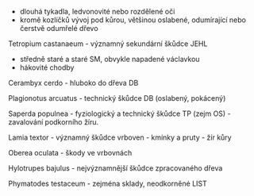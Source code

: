 - dlouhá tykadla, ledvonovité nebo rozdělené oči
- kromě kozlíčků vývoj pod kůrou, většinou oslabené, odumírající nebo čerstvě odumřelé dřevo

Tetropium castanaeum - významný sekundární škůdce JEHL
- středně staré a staré SM, obvykle napadené václavkou
- hákovité chodby

Cerambyx cerdo - hluboko do dřeva DB

Plagionotus arcuatus - technický škůdce DB (oslabený, pokácený)

Saperda populnea - fyziologický a technický škůdce TP (zejm OS) - zavalování podkorního žíru. 

Lamia textor - významný škůdce vrboven - kmínky a pruty - žír kůry

Oberea oculata - škody ve vrbovnách

Hylotrupes bajulus - nejvýznamnější škůdce zpracovaného dřeva

Phymatodes testaceum - zejména sklady, neodkorněné LIST


